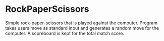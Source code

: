 # RockPaperScissors
Simple rock-paper-scissors that is played against the computer. Program takes users move as standard input and generates a random move for the computer. A scoreboard is kept for the total match score.
